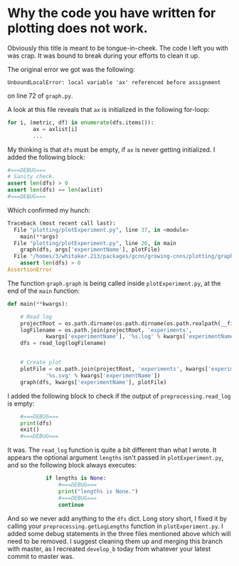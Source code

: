 # Why the code you have written for plotting does not work.

Obviously this title is meant to be tongue-in-cheek. The code I left you with was crap. It was bound to break during your efforts to clean it up. 

The original error we got was the following:

`UnboundLocalError: local variable 'ax' referenced before assignment`

on line 72 of `graph.py`. 

A look at this file reveals that `ax` is initialized in the following for-loop:

```python
for i, (metric, df) in enumerate(dfs.items()):
        ax = axlist[i]
        ...
```

My thinking is that `dfs` must be empty, if `ax` is never getting initialized. I added the following block:

```python
#===DEBUG===
# Sanity check.
assert len(dfs) > 0
assert len(dfs) == len(axlist)
#===DEBUG===
```

Which confirmed my hunch:

```python
Traceback (most recent call last):
  File "plotting/plotExperiment.py", line 37, in <module>
    main(**args)
  File "plotting/plotExperiment.py", line 26, in main
    graph(dfs, args['experimentName'], plotFile)
  File "/homes/3/whitaker.213/packages/gcnn/growing-cnns/plotting/graph.py", line 25, in graph
    assert len(dfs) > 0
AssertionError
``` 

The function `graph.graph` is being called inside `plotExperiment.py`, at the end of the `main` function:

```python
def main(**kwargs):

    # Read log
    projectRoot = os.path.dirname(os.path.dirname(os.path.realpath(__file__)))
    logFilename = os.path.join(projectRoot, 'experiments',
            kwargs['experimentName'], '%s.log' % kwargs['experimentName'])
    dfs = read_log(logFilename)


    # Create plot
    plotFile = os.path.join(projectRoot, 'experiments', kwargs['experimentName'],
            '%s.svg' % kwargs['experimentName'])
    graph(dfs, kwargs['experimentName'], plotFile)
``` 

I added the following block to check if the output of `preprocessing.read_log` is empty:

```python
    #===DEBUG===
    print(dfs)
    exit()
    #===DEBUG===
```

It was. The `read_log` function is quite a bit different than what I wrote. It appears the optional argument `lengths` isn't passed in `plotExperiment.py`, and so the following block always executes:

```python
            if lengths is None:
                #===DEBUG===
                print("lengths is None.")
                #===DEBUG===
                continue
```

And so we never add anything to the `dfs` dict. Long story short, I fixed it by calling your `preprocessing.getLogLengths` function in `plotExperiment.py`. I added some debug statements in the three files mentioned above which will need to be removed. I suggest cleaning them up and merging this branch with master, as I recreated `develop_b` today from whatever your latest commit to master was.  
